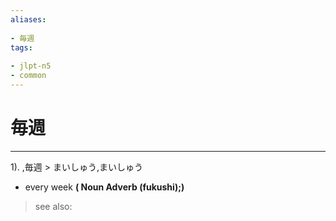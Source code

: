 ```yaml
---
aliases:
    
- 毎週
tags:
    
- jlpt-n5
- common
---
```


# 毎週
---
1).
,毎週 > まいしゅう,まいしゅう

- every week
**( Noun Adverb (fukushi);)**
> see also: 
            